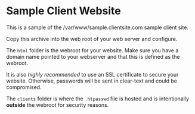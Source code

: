 # Sample Client Website

This is a sample of the /var/www/sample.clientsite.com sample client site.

Copy this archive into the web root of your web server and configure.

The ```html``` folder is the webroot for your website.  Make sure you have a domain name pointed to your webserver and that this is defined as the webroot.

It is also <em>highly recommended</em> to use an SSL certificate to secure your website.  Otherwise, passwords will be sent in clear-text and could be compromised.

The ```clients``` folder is where the ```.htpasswd``` file is hosted and is intentionally **outside** the webroot for security reasons.
